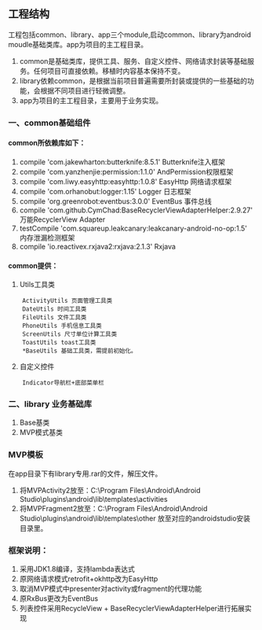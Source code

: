 ## 工程结构
工程包括common、library、app三个module,启动common、library为android moudle基础类库。app为项目的主工程目录。
1. common是基础类库，提供工具、服务、自定义控件、网络请求封装等基础服务。任何项目可直接依赖。移植时内容基本保持不变。
2. library依赖common，是根据当前项目普遍需要所封装或提供的一些基础的功能，会根据不同项目进行轻微调整。
3. app为项目的主工程目录，主要用于业务实现。
### 一、common基础组件
#### common所依赖库如下：
 1. compile 'com.jakewharton:butterknife:8.5.1' Butterknife注入框架
 2. compile 'com.yanzhenjie:permission:1.1.0'   AndPermission权限框架
 3. compile 'com.liwy.easyhttp:easyhttp:1.0.8'  EasyHttp 网络请求框架
 4. compile 'com.orhanobut:logger:1.15'         Logger 日志框架
 5. compile 'org.greenrobot:eventbus:3.0.0'     EventBus 事件总线
 6. compile 'com.github.CymChad:BaseRecyclerViewAdapterHelper:2.9.27'   万能RecyclerView Adapter
 7. testCompile 'com.squareup.leakcanary:leakcanary-android-no-op:1.5'  内存泄漏检测框架
 8. compile 'io.reactivex.rxjava2:rxjava:2.1.3' Rxjava
#### common提供：
1. Utils工具类
```
    ActivityUtils 页面管理工具类
    DateUtils 时间工具类
    FileUtils 文件工具类
    PhoneUtils 手机信息工具类
    ScreenUtils 尺寸单位计算工具类
    ToastUtils toast工具类
    *BaseUtils 基础工具类，需提前初始化。
 ```
    
2. 自定义控件
```
    Indicator导航栏+底部菜单栏
```


### 二、library 业务基础库
1. Base基类
2. MVP模式基类


### MVP模板
在app目录下有library专用.rar的文件，解压文件。
1. 将MVPActivity2放至：C:\Program Files\Android\Android Studio\plugins\android\lib\templates\activities
2. 将MVPFragment2放至：C:\Program Files\Android\Android Studio\plugins\android\lib\templates\other
放至对应的androidstudio安装目录里。


### 框架说明：
1. 采用JDK1.8编译，支持lambda表达式
2. 原网络请求模式retrofit+okhttp改为EasyHttp
3. 取消MVP模式中presenter对activity或fragment的代理功能
4. 原RxBus更改为EventBus
5. 列表控件采用RecycleView + BaseRecyclerViewAdapterHelper进行拓展实现
